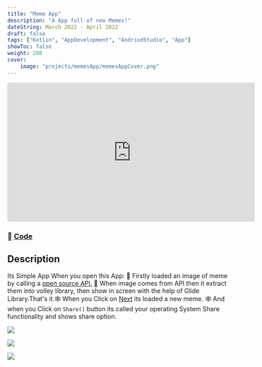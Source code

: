 ```yaml
---
title: "Meme App"
description: "A App full of new Memes!"
dateString: March 2022 - April 2022
draft: false
tags: ["Kotlin", "AppDevelopment", "AndriodStudio", "App"]
showToc: false
weight: 208
cover:
    image: "projects/memesApp/memesAppCover.png"
--- 
```


<center>
    <iframe width="560" height="315" src="https://youtube.com/embed/FHdfvCnBm8c" title="YouTube video player" frameborder="0"  allowfullscreen></iframe>
</center>




<!-- > Presented in the 4th International and 19th National Conference on Machine and Mechanisms (**iNaCoMM 2019**)

> Published in the **Springer 2019** -->

### 🔗 [Code](https://github.com/awwais/MemesShare)

## Description

Its Simple App When you open this App: 🚀 Firstly loaded an image of meme by calling a [open source API.]() 🚀 When image comes from API then it extract them into volley library, then show in screen with the help of Glide Library.That's it.🕸 When you Click on [Next]() its loaded a new meme.  🕸 And when you Click on `Share()` button its called your operating System Share functionality and shows share option.

![](/projects/search-and-reconnaissance-robot/img1.jpeg)

![](/projects/search-and-reconnaissance-robot/img2.jpeg)

![](/projects/search-and-reconnaissance-robot/img3.jpeg)




